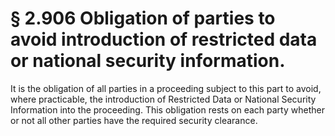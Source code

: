 # § 2.906   Obligation of parties to avoid introduction of restricted data or national security information.

It is the obligation of all parties in a proceeding subject to this part to avoid, where practicable, the introduction of Restricted Data or National Security Information into the proceeding. This obligation rests on each party whether or not all other parties have the required security clearance. 




